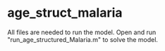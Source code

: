 # age_struct_malaria

All files are needed to run the model. Open and run "run_age_structured_Malaria.m" to solve the model.
